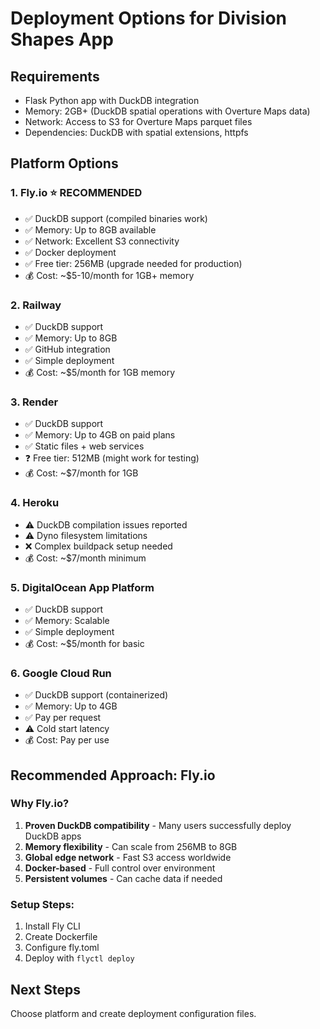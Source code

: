 # Deployment Options for Division Shapes App

## Requirements
- Flask Python app with DuckDB integration
- Memory: 2GB+ (DuckDB spatial operations with Overture Maps data)
- Network: Access to S3 for Overture Maps parquet files
- Dependencies: DuckDB with spatial extensions, httpfs

## Platform Options

### 1. **Fly.io** ⭐ RECOMMENDED
- ✅ DuckDB support (compiled binaries work)
- ✅ Memory: Up to 8GB available
- ✅ Network: Excellent S3 connectivity
- ✅ Docker deployment
- ✅ Free tier: 256MB (upgrade needed for production)
- 💰 Cost: ~$5-10/month for 1GB+ memory

### 2. **Railway**
- ✅ DuckDB support 
- ✅ Memory: Up to 8GB
- ✅ GitHub integration
- ✅ Simple deployment
- 💰 Cost: ~$5/month for 1GB memory

### 3. **Render**
- ✅ DuckDB support
- ✅ Memory: Up to 4GB on paid plans
- ✅ Static files + web services
- ❓ Free tier: 512MB (might work for testing)
- 💰 Cost: ~$7/month for 1GB

### 4. **Heroku**
- ⚠️ DuckDB compilation issues reported
- ⚠️ Dyno filesystem limitations
- ❌ Complex buildpack setup needed
- 💰 Cost: ~$7/month minimum

### 5. **DigitalOcean App Platform**
- ✅ DuckDB support
- ✅ Memory: Scalable
- ✅ Simple deployment
- 💰 Cost: ~$5/month for basic

### 6. **Google Cloud Run**
- ✅ DuckDB support (containerized)
- ✅ Memory: Up to 4GB
- ✅ Pay per request
- ⚠️ Cold start latency
- 💰 Cost: Pay per use

## Recommended Approach: Fly.io

### Why Fly.io?
1. **Proven DuckDB compatibility** - Many users successfully deploy DuckDB apps
2. **Memory flexibility** - Can scale from 256MB to 8GB
3. **Global edge network** - Fast S3 access worldwide
4. **Docker-based** - Full control over environment
5. **Persistent volumes** - Can cache data if needed

### Setup Steps:
1. Install Fly CLI
2. Create Dockerfile
3. Configure fly.toml
4. Deploy with `flyctl deploy`

## Next Steps
Choose platform and create deployment configuration files.
